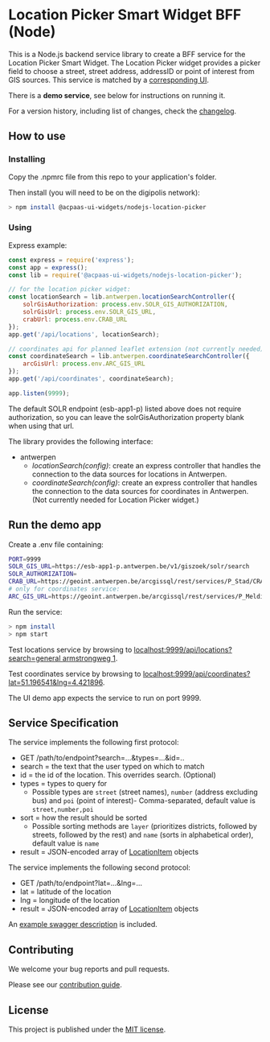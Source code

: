 # Location Picker Smart Widget BFF (Node)

This is a Node.js backend service library to create a BFF service for the Location Picker Smart Widget. The Location Picker widget provides a picker field to choose a street, street address, addressID or point of interest from GIS sources. This service is matched by a [corresponding UI](https://github.com/digipolisantwerp/location-picker_widget_angular).

There is a **demo service**, see below for instructions on running it.

For a version history, including list of changes, check the [changelog](CHANGELOG.md).

## How to use

### Installing

Copy the .npmrc file from this repo to your application's folder.

Then install (you will need to be on the digipolis network):

```sh
> npm install @acpaas-ui-widgets/nodejs-location-picker
```

### Using

Express example:

```js
const express = require('express');
const app = express();
const lib = require('@acpaas-ui-widgets/nodejs-location-picker');

// for the location picker widget:
const locationSearch = lib.antwerpen.locationSearchController({
    solrGisAuthorization: process.env.SOLR_GIS_AUTHORIZATION,
    solrGisUrl: process.env.SOLR_GIS_URL,
    crabUrl: process.env.CRAB_URL
});
app.get('/api/locations', locationSearch);

// coordinates api for planned leaflet extension (not currently needed):
const coordinateSearch = lib.antwerpen.coordinateSearchController({
    arcGisUrl: process.env.ARC_GIS_URL
});
app.get('/api/coordinates', coordinateSearch);

app.listen(9999);
```

The default SOLR endpoint (esb-app1-p) listed above does not require authorization, so you can leave the solrGisAuthorization property blank when using that url.

The library provides the following interface:

- antwerpen
  - *locationSearch(config)*: create an express controller that handles the connection to the data sources for locations in Antwerpen.
  - *coordinateSearch(config)*: create an express controller that handles the connection to the data sources for coordinates in Antwerpen. (Not currently needed for Location Picker widget.)

## Run the demo app

Create a .env file containing:

```sh
PORT=9999
SOLR_GIS_URL=https://esb-app1-p.antwerpen.be/v1/giszoek/solr/search
SOLR_AUTHORIZATION=
CRAB_URL=https://geoint.antwerpen.be/arcgissql/rest/services/P_Stad/CRAB_adresposities/MapServer/0/query
# only for coordinates service:
ARC_GIS_URL=https://geoint.antwerpen.be/arcgissql/rest/services/P_Meldingen/meldingen/MapServer
```
Run the service:

```sh
> npm install
> npm start
```

Test locations service by browsing to [localhost:9999/api/locations?search=general armstrongweg 1](http://localhost:9999/api/locations?search=generaal%20armstrongweg%201).

Test coordinates service by browsing to [localhost:9999/api/coordinates?lat=51.196541&lng=4.421896](http://localhost:9999/api/coordinates?lat=51.196541&lng=4.421896).

The UI demo app expects the service to run on port 9999.

## Service Specification

The service implements the following first protocol:

- GET /path/to/endpoint?search=...&types=...&id=..
- search = the text that the user typed on which to match
- id = the id of the location. This overrides search. (Optional)
- types = types to query for
  - Possible types are `street` (street names), `number` (address excluding bus) and `poi` (point of interest)- Comma-separated, default value is `street,number,poi`
- sort = how the result should be sorted
  - Possible sorting methods are `layer` (prioritizes districts, followed by streets, followed by the rest) and `name` (sorts in alphabetical order), default value is `name`
- result = JSON-encoded array of [LocationItem](src/types.ts) objects

The service implements the following second protocol:

- GET /path/to/endpoint?lat=...&lng=...
- lat = latitude of the location
- lng = longitude of the location
- result = JSON-encoded array of [LocationItem](src/types.ts) objects

An [example swagger description](swagger-example.json) is included.

## Contributing

We welcome your bug reports and pull requests.

Please see our [contribution guide](CONTRIBUTING.md).

## License

This project is published under the [MIT license](LICENSE.md).
